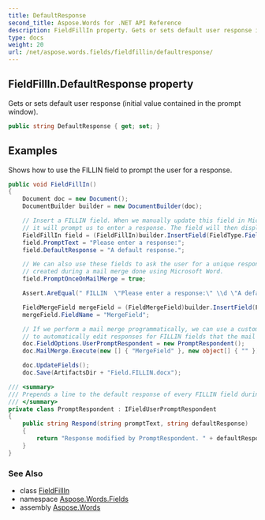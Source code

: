 ```yaml
---
title: DefaultResponse
second_title: Aspose.Words for .NET API Reference
description: FieldFillIn property. Gets or sets default user response initial value contained in the prompt window in C#.
type: docs
weight: 20
url: /net/aspose.words.fields/fieldfillin/defaultresponse/
---
```

## FieldFillIn.DefaultResponse property

Gets or sets default user response (initial value contained in the prompt window).

```csharp
public string DefaultResponse { get; set; }
```

## Examples

Shows how to use the FILLIN field to prompt the user for a response.

```csharp
public void FieldFillIn()
{
    Document doc = new Document();
    DocumentBuilder builder = new DocumentBuilder(doc);

    // Insert a FILLIN field. When we manually update this field in Microsoft Word,
    // it will prompt us to enter a response. The field will then display the response as text.
    FieldFillIn field = (FieldFillIn)builder.InsertField(FieldType.FieldFillIn, true);
    field.PromptText = "Please enter a response:";
    field.DefaultResponse = "A default response.";

    // We can also use these fields to ask the user for a unique response for each page
    // created during a mail merge done using Microsoft Word.
    field.PromptOnceOnMailMerge = true;

    Assert.AreEqual(" FILLIN  \"Please enter a response:\" \\d \"A default response.\" \\o", field.GetFieldCode());

    FieldMergeField mergeField = (FieldMergeField)builder.InsertField(FieldType.FieldMergeField, true);
    mergeField.FieldName = "MergeField";

    // If we perform a mail merge programmatically, we can use a custom prompt respondent
    // to automatically edit responses for FILLIN fields that the mail merge encounters.
    doc.FieldOptions.UserPromptRespondent = new PromptRespondent();
    doc.MailMerge.Execute(new [] { "MergeField" }, new object[] { "" });

    doc.UpdateFields();
    doc.Save(ArtifactsDir + "Field.FILLIN.docx");

/// <summary>
/// Prepends a line to the default response of every FILLIN field during a mail merge.
/// </summary>
private class PromptRespondent : IFieldUserPromptRespondent
{
    public string Respond(string promptText, string defaultResponse)
    {
        return "Response modified by PromptRespondent. " + defaultResponse;
    }
}
```

### See Also

* class [FieldFillIn](../)
* namespace [Aspose.Words.Fields](../../fieldfillin/)
* assembly [Aspose.Words](../../../)
